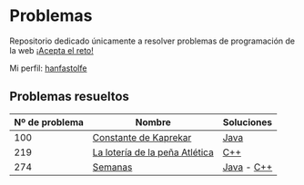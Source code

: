 # Problemas

Repositorio dedicado únicamente a resolver problemas de programación de la web [¡Acepta el reto! ](https://www.aceptaelreto.com/)

Mi perfil: [hanfastolfe](https://www.aceptaelreto.com/user/profile.php?id=21099)

## Problemas resueltos
| Nº de problema | Nombre | Soluciones
|--|--|--|
| 100 | [Constante de Kaprekar](https://www.aceptaelreto.com/problem/statement.php?id=100) | [Java](https://github.com/drhanfastolfe/problemas/blob/master/volumen-1/100%20-%20Constante%20de%20Kaprekar/constanteKaprekar.java)| | |
| 219 | [La lotería de la peña Atlética](https://www.aceptaelreto.com/problem/statement.php?id=219) | [C++](https://github.com/drhanfastolfe/problemas/blob/master/volumen-2/219%20-%20La%20loteria%20de%20la%20penia%20Altetica/laLoteriaDeLaPeniaAtletica.cpp)| | |
| 274 | [Semanas](https://www.aceptaelreto.com/problem/statement.php?id=126) | [Java](https://github.com/drhanfastolfe/problemas/blob/master/volumen-2/274%20-%20Semanas/semanas.java) - [C++](https://github.com/drhanfastolfe/problemas/blob/master/volumen-2/274%20-%20Semanas/semanas.cpp)| | |